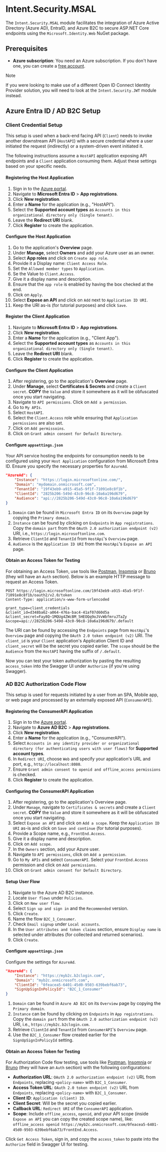 # Intent.Security.MSAL

The `Intent.Security.MSAL` module facilitates the integration of Azure Active Directory (Azure AD), EntraID, and Azure B2C to secure ASP.NET Core endpoints using the `Microsoft.Identity.Web` NuGet package.

## Prerequisites

- **Azure subscription**: You need an Azure subscription. If you don't have one, you can create a [free account](https://azure.microsoft.com/free/).

>[!NOTE]
> 
> If you were looking to make use of a different Open ID Connect Identity Provider solution, you will need to look at the `Intent.Security.JWT` module instead.

## Azure Entra ID / AD B2C Setup

### Client Credential Setup

This setup is used when a back-end facing API (`Client`) needs to invoke another downstream API (`HostAPI`) with a secure credential where a user initiated the request (indirectly) or a system-driven event initiated it.

The following instructions assume a `HostAPI` application exposing API endpoints and a `Client` application consuming them. Adjust these settings based on your specific needs.

#### Registering the Host Application

1. Sign in to the [Azure portal](https://portal.azure.com).
2. Navigate to **Microsoft Entra ID** > **App registrations**.
3. Click **New registration**.
4. Enter a **Name** for the application (e.g., "HostAPI").
5. Select the **Supported account types** as `Accounts in this organizational directory only (Single tenant)`.
6. Leave the **Redirect URI** blank.
7. Click **Register** to create the application.

#### Configure the Host Application

1. Go to the application's **Overview** page.
2. Under **Manage**, select **Owners** and add your Azure user as an owner.
3. Select **App roles** and click on `Create app role`.
4. Provide it a Display name: `Client Access Role`.
5. Set the `Allowed member types` to `Application`.
6. Se the Value to `Client.Access`.
7. Give it a display name and description.
8. Ensure that the `app role` is enabled by having the box checked at the end.
9. Click on `Apply`.
10. Select **Expose an API** and click on `Add` next to `Application ID URI`.
11. Keep the URI as-is (for tutorial purposes) and click `Save`.

#### Register the Client Application

1. Navigate to **Microsoft Entra ID** > **App registrations**.
2. Click **New registration**.
3. Enter a **Name** for the application (e.g., "Client App").
4. Select the **Supported account types** as `Accounts in this organizational directory only (Single tenant)`.
5. Leave the **Redirect URI** blank.
6. Click **Register** to create the application.

#### Configure the Client Application

1. After registering, go to the application's **Overview** page.
2. Under **Manage**, select **Certificates & Secrets** and create a `Client secret`. **COPY** the `Value` and store it somewhere as it will be obfuscated once you start navigating.
3. Navigate to `API permissions`. Click on `Add a permission`.
4. Go to `My APIs`.
5. Select `HostAPI`.
6. Select the `Client.Access` role while ensuring that `Application permissions` are also set.
7. Click on `Add permissoins`.
8. Click on `Grant admin consent for Default Directory`.

#### Configure `appsettings.json`

Your API service hosting the endpoints for consumption needs to be configured using your `Host Application` configuration from Microsoft Entra ID.
Ensure you specify the necessary properties for `AzureAd`.

```json
"AzureAd": {
    "Instance": "https://login.microsoftonline.com/",
    "Domain": "mydomain.onmicrosoft.com",
    "TenantId": "19f43eb9-a915-45a5-9f1f-71091e8c8f1b",
    "ClientId": "2825b206-549d-43c0-96c8-10a6a196d679",
    "Audience": "api://2825b206-549d-43c0-96c8-10a6a196d679"
}
```

1. `Domain` can be found in `Microsoft Entra ID` on its `Overview` page by copying the `Primary domain`.
2. `Instance` can be found by clicking on `Endpoints` in `App registrations`. Copy the `domain part` from the `OAuth 2.0 authorization endpoint (v2)` URI, i.e., `https://login.microsoftonline.com`.
3. Retrieve `ClientId` and `TenantId` from `HostApi`'s `Overview` page.
4. `Audience` is the `Application ID URI` from the `HostApi`'s `Expose an API` page.

#### Obtain an Access Token for Testing

For obtaining an Access Token, use tools like [Postman](https://www.postman.com/downloads), [Insomnia](https://insomnia.rest/download) or [Bruno](https://www.usebruno.com/downloads) (they will have an `Auth` section). Below is an example HTTP message to request an Access Token.

```http
POST https://login.microsoftonline.com/19f43eb9-a915-45a5-9f1f-71091e8c8f1b/oauth2/v2.0/token
Content-Type: application/x-www-form-urlencoded

grant_type=client_credentials
&client_id=d348ba62-a064-476a-bac4-41af07d60d5a
&client_secret=Fay8Q~1MQUg4ZWcBM_5HEOQq9oJVvWbfmruJTaZy
&scope=api://2825b206-549d-43c0-96c8-10a6a196d679/.default
```

The URI can be found by accessing the `Endpoints` page from `HostApi`'s `Overview` page and copying the `OAuth 2.0 token endpoint (v2)` URI.
The `client_id` is your `Client` application's Application Client ID and `client_secret` will be the secret you copied earlier. 
The `scope` should be the `Audience` from the `HostAPI` having the suffix of `/.default`.

Now you can test your token authorization by pasting the resulting `access_token` into the Swagger UI under `Authorize` (if you're using Swagger).

### AD B2C Authorization Code Flow

This setup is used for requests initiated by a user from an SPA, Mobile app, or web page and processed by an externally exposed API (`ConsumerAPI`).

#### Registering the ConsumerAPI Application

1. Sign in to the [Azure portal](https://portal.azure.com).
2. Navigate to **Azure AD B2C** > **App registrations**.
3. Click **New registration**.
4. Enter a **Name** for the application (e.g., "ConsumerAPI").
5. Select `Accounts in any identity provider or organizational directory (for authenticating users with user flows)` for **Supported account types**.
6. In `Redirect URI`, choose `Web` and specify your application's URL and port, e.g., `http://localhost:8080`.
7. Ensure `Grant admin consent to openid and offline_access permissions` is checked.
8. Click **Register** to create the application.

#### Configuring the ConsumerAPI Application

1. After registering, go to the application's Overview page.
2. Under `Manage`, navigate to `Certificates & secrets` and create a `Client secret`. **COPY** the `Value` and store it somewhere as it will be obfuscated once you start navigating.
3. Select `Expose an API` and click on `Add a scope`. Keep the `Application ID URI` as-is and click on `Save and continue` (for tutorial purposes).
4. Provide a Scope name, e.g., `FrontEnd.Access`.
5. Give it a display name and description.
6. Click on `Add scope`.
7. In the `Owners` section, add your Azure user.
8. Navigate to `API permissions`, click on `Add a permission`.
9. Go to `My APIs` and select `ConsumerAPI`. Select your `FrontEnd.Access` permission and click on `Add permissions`.
10. Click on `Grant admin consent for Default Directory`.

#### Setup User Flow

1. Navigate to the Azure AD B2C instance.
2. Locate `User flows` under `Policies`.
3. Click on `New user flow`.
4. Select `Sign up and sign in` and the `Recommended` version.
5. Click `Create`.
6. Name the flow `B2C_1_Consumer`.
7. Check `Email signup` under `Local accounts`.
8. In the `User attributes and token claims` section, ensure `Display name` is selected under attributes (for collected and returned scenarios).
9. Click `Create`.

#### Configure `appsettings.json`

Configure the settings for `AzureAd`.

```json
"AzureAd": {
    "Instance": "https://myb2c.b2clogin.com",
    "Domain": "myb2c.onmicrosoft.com",
    "ClientId": "0feacea5-6401-45d0-9503-639bebf6ab73",
    "SignUpSignInPolicyId": "B2C_1_Consumer"
}
```

1. `Domain` can be found in `Azure AD B2C` on its `Overview` page by copying the `Primary domain`.
2. `Instance` can be found by clicking on `Endpoints` in `App registrations`. Copy the `domain part` from the `OAuth 2.0 authorization endpoint (v2)` URI, i.e., `https://myb2c.b2clogin.com`.
3. Retrieve `ClientId` and `TenantId` from `ConsumerAPI`'s `Overview` page.
4. Use the `B2C_1_Consumer` flow created earlier for the `SignUpSignInPolicyId` setting.

#### Obtain an Access Token for Testing

For Authorization Code flow testing, use tools like [Postman](https://www.postman.com/downloads), [Insomnia](https://insomnia.rest/download) or [Bruno](https://www.usebruno.com/downloads) (they will have an `Auth` section) with the following configurations:

- **Authorization URL**: `OAuth 2.0 authorization endpoint (v2)` URL from `Endpoints`, replacing `<policy-name>` with `B2C_1_Consumer`.
- **Access Token URL**: `OAuth 2.0 token endpoint (v2)` URL from `Endpoints`, replacing `<policy-name>` with `B2C_1_Consumer`.
- **Client ID**: `Application (client) ID`.
- **Client Secret**: Will be the secret you copied earlier.
- **Callback URL**: `Redirect URI` of the `ConsumerAPI` application.
- **Scope**: Include `offline_access`, `openid`, and your API scope (inside `Expose an API` you can copy the created scope name), like: `offline_access openid https://myb2c.onmicrosoft.com/0feacea5-6401-45d0-9503-639bebf6ab73/FrontEnd.Access`.

Click `Get Access Token`, sign in, and copy the `access_token` to paste into the `Authorize` field in Swagger UI for testing.
